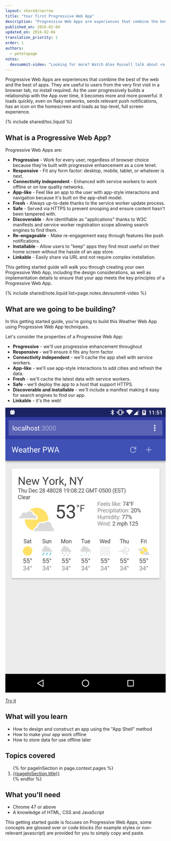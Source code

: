 ```yaml
---
layout: shared/narrow
title: "Your first Progressive Web App"
description: "Progressive Web Apps are experiences that combine the best of the web and the best of apps. In this step-by-step guide, you'll build your own Progressive Web App and learn the the fundamentals needed for building Progressive Web Apps, including the App Shell model, how to use Service Workers to cache the App Shell and your key application data and more."
published_on: 2016-02-04
updated_on: 2016-02-04
translation_priority: 1
order: 1
authors:
  - petelepage
notes:
  devsummit-video: "Looking for more? Watch Alex Russell talk about <a href='https://www.youtube.com/watch?v=MyQ8mtR9WxI'>Progressive Web Apps</a> from the 2015 Chrome Dev Summit"
---
```


<p class="intro">
Progressive Web Apps are experiences that combine the best of the web and the 
best of apps. They are useful to users from the very first visit in a browser 
tab, no install required. As the user progressively builds a relationship with 
the App over time, it becomes more and more powerful. It loads quickly, even on 
flaky networks, sends relevant push notifications, has an icon on the homescreen 
and loads as top-level, full screen experience.
</p>

{% include shared/toc.liquid %}

## What is a Progressive Web App?

Progressive Web Apps are:

* **Progressive** - Work for every user, regardless of browser choice because 
  they're built with progressive enhancement as a core tenet.
* **Responsive** - Fit any form factor: desktop, mobile, tablet, or whatever is 
  next.
* **Connectivity independent** - Enhanced with service workers to work offline 
  or on low quality networks.
* **App-like** - Feel like an app to the user with app-style interactions and 
  navigation because it's built on the app-shell model.
* **Fresh** - Always up-to-date thanks to the service worker update process.
* **Safe** - Served via HTTPS to prevent snooping and ensure content hasn't been 
  tampered with.
* **Discoverable** - Are identifiable as "applications" thanks to W3C manifests 
  and service worker registration scope allowing search engines to find them.
* **Re-engageable** - Make re-engagement easy through features like push 
  notifications.
* **Installable** - Allow users to "keep" apps they find most useful on their 
  home screen without the hassle of an app store.
* **Linkable** - Easily share via URL and not require complex installation.

This getting started guide will walk you through creating your own Progressive 
Web App, including the design considerations, as well as implementation details 
to ensure that your app meets the key principles of a Progressive Web App.

{% include shared/note.liquid list=page.notes.devsummit-video %}

## What are we going to be building?

<div class="mdl-grid">
  <div class="mdl-cell mdl-cell--6-col">
    <p>
      In this getting started guide, you're going to build this Weather Web 
      App using Progressive Web App techniques.
    </p>
    <p>
      Let's consider the properties of a Progressive Web App:
      <ul>
        <li><b>Progressive</b> - we'll use progressive enhancement throughout</li>
        <li><b>Responsive</b> - we'll ensure it fits any form factor</li>
        <li><b>Connectivity independent</b> - we'll cache the app shell with service workers.</li>
        <li><b>App-like</b> - we'll use app-style interactions to add cities and refresh the data.</li>
        <li><b>Fresh</b> - we'll cache the latest data with service workers.</li>
        <li><b>Safe</b> - we'll deploy the app to a host that support HTTPS.</li>
        <li><b>Discoverable and installable</b> - we'll include a manifest making it 
          easy for search engines to find our app.</li>
        <li><b>Linkable</b> - it's the web!</li>
      </ul>
    </p>
  </div>
  <div class="mdl-cell mdl-cell--6-col">
    <a href="https://weather-pwa-sample.firebaseapp.com/final/">
      <img src="images/weather-ss.png">
    </a>
    <p>
      <a href="https://weather-pwa-sample.firebaseapp.com/final/" class="mdl-button mdl-js-button mdl-button--raised mdl-button--colored">Try it</a>
    </p>
  </div>
</div>

## What will you learn

* How to design and construct an app using the "App Shell" method
* How to make your app work offline
* How to store data for use offline later

## Topics covered

<ol>
{% for pageInSection in page.context.pages %}
  <li>
    <a href="{{pageInSection.relative_url }}">
      {{pageInSection.title}}
    </a>
  </li>
{% endfor %}
</ol>

## What you'll need

* Chrome 47 or above
* A knowledge of HTML, CSS and JavaScript

This getting started guide is focuses on Progressive Web Apps, some concepts are 
glossed over or code blocks (for example styles or non-relevant javascript) are 
provided for you to simply copy and paste.
